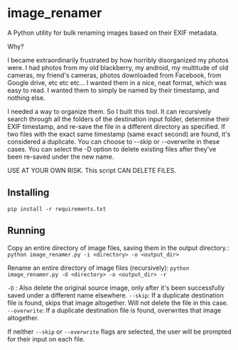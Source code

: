 # image_renamer
A Python utility for bulk renaming images based on their EXIF metadata.

Why?

I became extraordinarily frustrated by how horribly disorganized my photos were. 
I had photos from my old blackberry, my android, my multitude of old cameras, my friend's cameras,
photos downloaded from Facebook, from Google drive, etc etc etc... I wanted them in a nice, neat format, which was easy to read. I wanted them to simply be named by their timestamp, and nothing else.

I needed a way to organize them. So I built this tool. It can recursively search through all the folders of the destination input folder, determine their EXIF timestamp, and re-save the file in a different directory as specified. If two files with the exact same timestamp (same exact second) are found, it's considered a duplicate. You can choose to --skip or --overwrite in these cases. You can select the -D option to delete existing files after they've been re-saved under the new name. 

USE AT YOUR OWN RISK. This script CAN DELETE FILES.

## Installing 

`pip install -r requirements.txt`

## Running

Copy an entire directory of image files, saving them in the output directory.:
`python image_renamer.py -i <directory> -o <output_dir>`

Rename an entire directory of image files (recursively):
`python image_renamer.py -d <directory> -o <output_dir> -r`

`-D` : Also delete the original source image, only after it's been successfully saved under a different name elsewhere.
`--skip`: If a duplicate destination file is found, skips that image altogether. Will not delete the file in this case.
`--overwrite`: If a duplicate destination file is found, overwrites that image altogether.

If neither `--skip` or `--overwrite` flags are selected, the user will be prompted for their input on each file. 